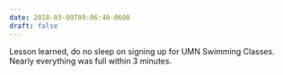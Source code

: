 ```yaml
---
date: 2018-03-09T09:06:40-0600
draft: false
---
```




Lesson learned, do no sleep on signing up for UMN Swimming Classes. Nearly everything was full within 3 minutes.



